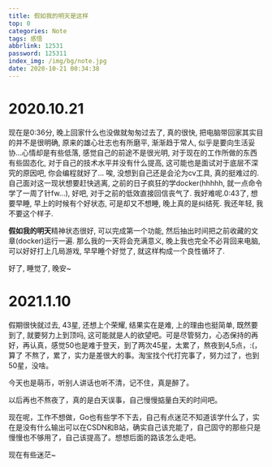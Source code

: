 ```yaml
---
title: 假如我的明天是这样
top: 0
categories: Note
tags: 感悟
abbrlink: 12531
password: 125311
index_img: /img/bg/note.jpg
date: 2020-10-21 00:34:38
---
```


# 2020.10.21

现在是0:36分, 晚上回家什么也没做就匆匆过去了, 真的很快, 把电脑带回家其实目的并不是很明确, 原来的雄心壮志也有所磨平, 渐渐趋于常人, 似乎是要向生活妥协...心情却是有些低落, 感觉自己的前途不是很光明, 对于现在的工作所做的东西有些固态化, 对于自己的技术水平并没有什么提高, 这可能也是面试对于底层不深究的原因吧, 你会编程就好了... 唉, 没想到自己还是会沦为cv工具, 真的挺难过的. 自己面对这一现状想要赶快逃离, 之前的日子疯狂的学docker(hhhhh, 就一点命令学了一周了针fw...), 好吧, 对于之前的低效直接回信丧气了. 我好难呢.0:43了, 想要早睡, 早上的时候有个好状态, 可是却又不想睡, 晚上真的是纠结死. 我还年轻, 我不要这个样子.

**假如我的明天**精神状态很好, 可以完成第一个功能, 然后抽出时间把之前收藏的文章(docker)运行一遍. 那么我的一天将会充满意义, 晚上我也完全不必背回来电脑, 可以好好打上几局游戏, 早早睡个好觉了, 就这样构成一个良性循环了.

好了, 睡觉了, 晚安~


# 2021.1.10

假期很快就过去, 43星, 还想上个荣耀, 结果实在是难, 上的理由也挺简单, 既然要到了, 就要努力上到顶吗, 这可能就是人的欲望吧。可是尽管努力，心态保持的再好，再认真，感觉50也是难于登天，到了两次45星，太累了，熬夜到4,5点，:(，算了 不熬了，累了，实力是差很大的事。淘宝找个代打完事了，努力过了，也到50星，没啥。

今天也是萌币，听别人讲话也听不清，记不住，真是醉了。

以后再也不熬夜了，真的是白天误事，自己慢慢掂量白天的时间吧。

现在呢，工作不想做，Go也有些学不下去，自己有点迷茫不知道该学什么了，实在是没有什么输出可以在CSDN和B站，确实自己该充能了，自己固守的那些只是慢慢也不够用了，自己该提高了。想想后面的路该怎么走吧。

现在有些迷茫~

